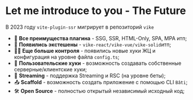 <style>
    [data-slidev-no="12"] div:has(> h1) {
        position: static !important;
    }
</style>

# Let me introduce to you - The Future

В 2023 году `vite-plugin-ssr` мигрирует в репозиторий `vike`

<v-clicks>

- 📝 **Все преимущества плагина** - SSG, SSR, HTML-Only, SPA, MPA итп;
- 🎨 **Появились экстешены** - `vike-react/vike-vue/vike-solid`итп;
- 🧑‍💻 **Еще больше контроля** - появились новые хуки ЖЦ и конфигурация на уровне файла `config.ts`;
- 🤹 **Пользовательские хуки** - возможность создавать собственные серверные/клиентские хуки;
- 🎥 **Streaming** - поддержка Streaming и RSC (на уровне беты);
- 📤 **Scaffold** - возможность создать приложение с помощью CLI `Bâti`;
- 🛠 **Open Source** - полностью открытый независимый исходный код;

</v-clicks>

<v-click>
</v-click>


